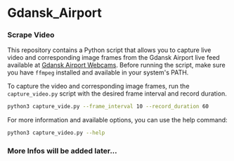 # Gdansk_Airport

### Scrape Video
This repository contains a Python script that allows you to capture live video and corresponding image frames from the Gdansk Airport live feed available at [Gdansk Airport Webcams](https://www.airport.gdansk.pl/lotnisko/kamery-internetowe-p30.html).
Before running the script, make sure you have `ffmpeg` installed and available in your system's PATH.

To capture the video and corresponding image frames, run the `capture_video.py` script with the desired frame interval and record duration.

```bash
python3 capture_vide.py --frame_interval 10 --record_duration 60
```
For more information and available options, you can use the help command:
```bash
python3 capture_video.py --help
```


### More Infos will be added later...

